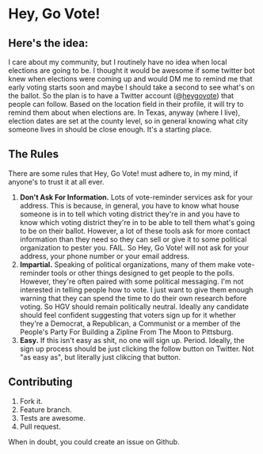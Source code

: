 # Hey, Go Vote!

## Here's the idea:

I care about my community, but I routinely have no idea when local elections are going to be. I thought it would be awesome if some twitter bot knew when elections were coming up and would DM me to remind me that early voting starts soon and maybe I should take a second to see what's on the ballot. So the plan is to have a Twitter account (@[heygovote](http://twitter.com/heygovote)) that people can follow. Based on the location field in their profile, it will try to remind them about when elections are. In Texas, anyway (where I live), election dates are set at the county level, so in general knowing what city someone lives in should be close enough. It's a starting place.

## The Rules

There are some rules that Hey, Go Vote! must adhere to, in my mind, if anyone's to trust it at all ever.

1. **Don't Ask For Information.** Lots of vote-reminder services ask for your address. This is because, in general, you have to know what house someone is in to tell which voting district they're in and you have to know which voting district they're in to be able to tell them what's going to be on their ballot. However, a lot of these tools ask for more contact information than they need so they can sell or give it to some political organization to pester you. FAIL. So Hey, Go Vote! will not ask for your address, your phone number or your email address.
2. **Impartial.** Speaking of political organizations, many of them make vote-reminder tools or other things designed to get people to the polls. However, they're often paired with some political messaging. I'm not interested in telling people how to vote. I just want to give them enough warning that they can spend the time to do their own research before voting. So HGV should remain politically neutral. Ideally any candidate should feel confident suggesting that voters sign up for it whether they're a Democrat, a Republican, a Communist or a member of the People's Party For Building a Zipline From The Moon to Pittsburg.
3. **Easy.** If this isn't easy as shit, no one will sign up. Period. Ideally, the sign up process should be just clicking the follow button on Twitter. Not "as easy as", but literally just clikcing that button.

## Contributing

1. Fork it.
2. Feature branch.
3. Tests are awesome.
4. Pull request.

When in doubt, you could create an issue on Github.
